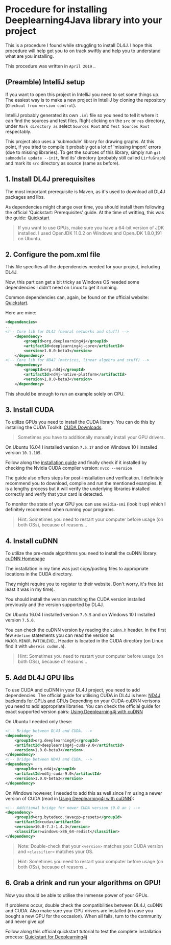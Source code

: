 # Procedure for installing Deeplearning4Java library into your project
This is a procedure I found while struggling to install DL4J.
I hope this procedure will help get you to on track swiftly and help you to understand what are you installing.

This procedure was written in `April 2019.`.

## (Preamble) IntelliJ setup
If you want to open this project in IntelliJ you need to set some things up. 
The easiest way is to make a new project in IntelliJ by cloning the repository (`Checkout from version control`).

IntelliJ probably generated its own `.iml` file so you need to tell it where it can find the sources and test files. 
Right clicking on the `src` or `res` directory, under `Mark directory as` select `Sources Root` and `Test Sources Root` respectably.

This project also uses a 'submodule' library for drawing graphs. 
At this point, if you tried to compile it probably got a lot of 'missing import' errors (due to missing libraries).
To get the sources of this library, simply run `git submodule update --init`, find its' directory (probably still called `LirfuGraph`) and mark its `src` directory as source (same as before).


## 1. Install DL4J prerequisites
The most important prerequisite is Maven, as it's used to download all 
DL4J packages and libs.

As dependencies might change over time, you should install them following 
the official 'Quickstart: Prerequisites' guide.
At the time of writting, this was the guide: 
[Quickstart](https://deeplearning4j.org/docs/latest/deeplearning4j-quickstart)

> If you want to use GPUs, make sure you have a 64-bit version of JDK installed. I used OpenJDK 11.0.2 on Windows and OpenJDK 1.8.0_191 on Ubuntu.

## 2. Configure the pom.xml file
This file specifies all the dependencies needed for your project, including DL4J.

Now, this part can get a bit tricky as Windows OS needed some dependencies
 I didn't need on Linux to get it running. 

Common dependencies can, again, be found on the official website: [Quickstart](https://deeplearning4j.org/docs/latest/deeplearning4j-quickstart).

Here are mine:
```xml
<dependencies>
...
<!-- Core lib for DL4J (neural networks and stuff) -->
    <dependency>
        <groupId>org.deeplearning4j</groupId>
        <artifactId>deeplearning4j-core</artifactId>
        <version>1.0.0-beta3</version>
    </dependency>
<!-- Core lib for ND4J (matrices, linear algebra and stuff) -->
    <dependency>
        <groupId>org.nd4j</groupId>
        <artifactId>nd4j-native-platform</artifactId>
        <version>1.0.0-beta3</version>
    </dependency>
```

This should be enough to run an example solely on CPU.


## 3. Install CUDA
To utilize GPUs you need to install the CUDA library. You can do this by installing
the CUDA Toolkit: [CUDA Downloads](https://developer.nvidia.com/cuda-downloads).

> Sometimes you have to additionally manually install your GPU drivers.

On Ubuntu 16.04 I installed version `7.5.17` and on Windows 10 I installed version `10.1.105`.

Follow along the [installation guide](https://docs.nvidia.com/cuda/index.html#installation-guides) and finally check if it installed by checking 
the Nvidia CUDA compiler version:
`nvcc --version`

The guide also offers steps for post-installation and verification.
I definitely recommend you to download, compile and run the mentioned examples. 
It is a lengthy process but it will verify the underlying libraries installed correctly and verify that your card is detected. 

To monitor the state of your GPU you can use `nvidia-smi` (look it up) which I definitely recommend when running your programs.

> Hint: Sometimes you need to restart your computer before usage (on both OSs), because of reasons...


## 4. Install cuDNN
To utilize the pre-made algorithms you need to install the cuDNN library:
[cuDNN Homepage](https://developer.nvidia.com/cudnn)

The installation in my time was just copy/pasting files to appropriate locations in the CUDA directory.

They might require you to register to their website. 
Don't worry, it's free (at least it was in my time).

You should install the version matching the CUDA version installed previously 
and the version supported by DL4J.

On Ubuntu 16.04 I installed version `7.0.5` and on Windows 10 I installed version `7.5.0`.

You can check the cuDNN version by reading the `cudnn.h` header. In the first few `#define` statements 
you can read the version as `MAJOR.MINOR.PATCHLEVEL`. Header is located in the CUDA directory (on Linux find it with `whereis cudnn.h`).

> Hint: Sometimes you need to restart your computer before usage (on both OSs), because of reasons...


## 5. Add DL4J GPU libs
To use CUDA and cuDNN in your DL4J project, you need to add dependencies.
The official guide for utilising CUDA in DL4J is here: [ND4J backends for GPUs and CPUs](https://deeplearning4j.org/docs/latest/deeplearning4j-config-gpu-cpu)
Depending on your CUDA-cuDNN verisons you need to add appropriate libraries.
You can check the official guide for exact supported version pairs:
[Using Deeplearning4j with cuDNN](https://deeplearning4j.org/docs/latest/deeplearning4j-config-cudnn)

On Ubuntu I needed only these:
```xml
<!-- Bridge between DL4J and CUDA. -->
<dependency>
    <groupId>org.deeplearning4j</groupId>
    <artifactId>deeplearning4j-cuda-9.0</artifactId>
    <version>1.0.0-beta3</version>
</dependency>
<!-- Bridge between ND4J and CUDA. -->
<dependency>
    <groupId>org.nd4j</groupId>
    <artifactId>nd4j-cuda-9.0</artifactId>
    <version>1.0.0-beta3</version>
</dependency>
``` 

On Windows however, I needed to add this as well since I'm using a newer version of CUDA
(read in [Using Deeplearning4j with cuDNN](https://deeplearning4j.org/docs/latest/deeplearning4j-config-cudnn)):
```xml
<!-- Additional bridge for newer CUDA version (9.0 an ) -->
<dependency>
    <groupId>org.bytedeco.javacpp-presets</groupId>
    <artifactId>cuda</artifactId>
    <version>10.0-7.3-1.4.3</version>
    <classifier>windows-x86_64-redist</classifier>
</dependency>
```

> Note: Double-check that your `<version>` matches your CUDA version and `<classifier>` matches your OS.

> Hint: Sometimes you need to restart your computer before usage (on both OSs), because of reasons...


## 6. Grab a drink and run your algorithms on GPU!
Now you should be able to utilise the immense power of your GPUs.

If problems occur, double check the compatibilities between DL4J, cuDNN and CUDA.
Also make sure your GPU drivers are installed (in case you bought a new GPU for the occasion).
When all fails, turn to the community and never give up!

Follow along this official quickstart tutorial to test the complete installation process:
[Quickstart for Deeplearning4j](https://deeplearning4j.org/tutorials/00-quickstart-for-deeplearning4j)
